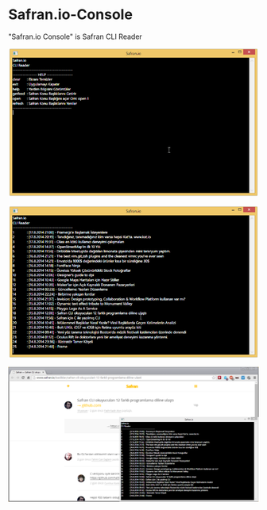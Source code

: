 Safran.io-Console
=================

"Safran.io Console" is Safran CLI Reader

![ScreenShot](Images/2014-08-17_22-33-10.png)


![ScreenShot](Images/2014-08-17_22-33-35.png)


![ScreenShot](Images/2014-08-17_22-34-22.png)
